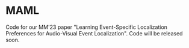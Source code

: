 # MAML
Code for our MM'23 paper "Learning Event-Specific Localization Preferences for Audio-Visual Event Localization".
Code will be released soon.
